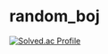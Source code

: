 # random_boj

[![Solved.ac Profile](http://mazassumnida.wtf/api/v2/generate_badge?boj=saywoo)](https://solved.ac/saywoo/)
